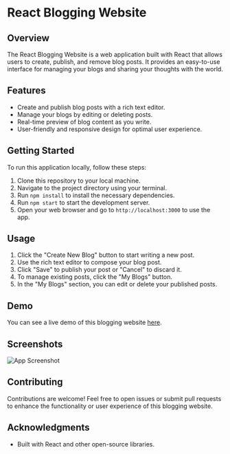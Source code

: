 # React Blogging Website

## Overview

The React Blogging Website is a web application built with React that allows users to create, publish, and remove blog posts. It provides an easy-to-use interface for managing your blogs and sharing your thoughts with the world.

## Features

- Create and publish blog posts with a rich text editor.
- Manage your blogs by editing or deleting posts.
- Real-time preview of blog content as you write.
- User-friendly and responsive design for optimal user experience.

## Getting Started

To run this application locally, follow these steps:

1. Clone this repository to your local machine.
2. Navigate to the project directory using your terminal.
3. Run `npm install` to install the necessary dependencies.
4. Run `npm start` to start the development server.
5. Open your web browser and go to `http://localhost:3000` to use the app.

## Usage

1. Click the "Create New Blog" button to start writing a new post.
2. Use the rich text editor to compose your blog post.
3. Click "Save" to publish your post or "Cancel" to discard it.
4. To manage existing posts, click the "My Blogs" button.
5. In the "My Blogs" section, you can edit or delete your published posts.

## Demo

You can see a live demo of this blogging website [here](#).

## Screenshots

![App Screenshot](/screenshots/screenshot.png)

## Contributing

Contributions are welcome! Feel free to open issues or submit pull requests to enhance the functionality or user experience of this blogging website.

## Acknowledgments

- Built with React and other open-source libraries.
